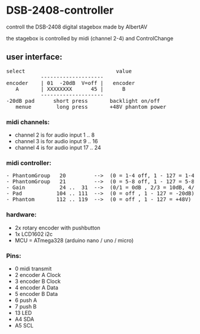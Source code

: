 # DSB-2408-controller
controll the DSB-2408 digital stagebox made by AlbertAV

the stagebox is controlled by midi (channel 2-4) and ControlChange
## user interface:
<pre>
select                             value
           --------------------
encoder    | 01  -20dB  V=off |   encoder
   A       | XXXXXXXX      45 |      B
           --------------------
-20dB pad      short press       backlight on/off  
   menue        long press       +48V phantom power
</pre>

### midi channels:
- channel 2 is for audio input  1 ..  8
- channel 3 is for audio input  9 .. 16
- channel 4 is for audio input 17 .. 24

### midi controller:
<pre>
- PhantomGroup   20         -->  (0 = 1-4 off, 1 - 127 = 1-4 +48V) - not used
- PhantomGroup   21         -->  (0 = 5-8 off, 1 - 127 = 5-8 +48V) - not used
- Gain           24 ..  31  -->  (0/1 = 0dB , 2/3 = 10dB, 4/5 = 11dB ... 112-127=65dB)  --> n = 2*(xdB - 9dB)
- Pad           104 .. 111  -->  (0 = off , 1 - 127 = -20dB)
- Phantom       112 .. 119  -->  (0 = off , 1 - 127 = +48V)
</pre>

### hardware:
- 2x rotary encoder with pushbutton
- 1x LCD1602 i2c
- MCU = ATmega328 (arduino nano / uno / micro) 

### Pins:
-  0 midi transmit
-  2 encoder A Clock
-  3 encoder B Clock 
-  4 encoder A Data
-  5 encoder B Data
-  6 push    A
-  7 push    B
- 13 LED
- A4 SDA
- A5 SCL
